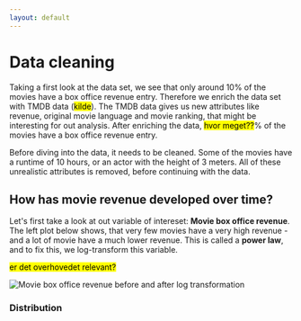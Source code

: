 ```yaml
---
layout: default
---
```


# Data cleaning

Taking a first look at the data set, we see that only around 10% of the movies have a box office revenue entry. Therefore we enrich the data set with TMDB data (<mark>kilde</mark>). The TMDB data gives us new attributes like revenue, original movie language and movie ranking, that might be interesting for out analysis. After enriching the data, <mark>hvor meget??</mark>% of the movies have a box office revenue entry.

Before diving into the data, it needs to be cleaned. Some of the movies have a runtime of 10 hours, or an actor with the height of 3 meters. All of these unrealistic attributes is removed, before continuing with the data.

## How has movie revenue developed over time?

Let's first take a look at out variable of intereset: **Movie box office revenue**. The left plot below shows, that very few movies have a very high revenue - and a lot of movie have a much lower revenue. This is called a **power law**, and to fix this, we log-transform this variable.

<mark>er det overhovedet relevant?</mark>


![Movie box office revenue before and after log transformation](figures/dist_and_clean/log_movie_box_revenue)


### Distribution
